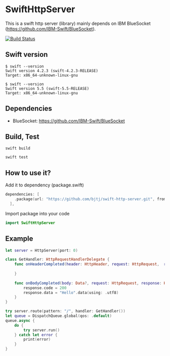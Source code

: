 # SwiftHttpServer

This is a swift http server (library) mainly depends on IBM BlueSocket (<https://github.com/IBM-Swift/BlueSocket>).

[![Build Status](https://app.travis-ci.com/bjtj/swift-http-server.svg?branch=master)](https://app.travis-ci.com/bjtj/swift-http-server)


## Swift version

```shell
$ swift --version
Swift version 4.2.3 (swift-4.2.3-RELEASE)
Target: x86_64-unknown-linux-gnu
```

```shell
$ swift --version
Swift version 5.5 (swift-5.5-RELEASE)
Target: x86_64-unknown-linux-gnu
```

## Dependencies

* BlueSocket: <https://github.com/IBM-Swift/BlueSocket>

## Build, Test

```shell
swift build
```

```shell
swift test
```

## How to use it?

Add it to dependency (package.swift)

```swift
dependencies: [
    .package(url: "https://github.com/bjtj/swift-http-server.git", from: "0.1.13"),
  ],
```

Import package into your code

```swift
import SwiftHttpServer
```

## Example

```swift
let server = HttpServer(port: 0)

class GetHandler: HttpRequestHandlerDelegate {
    func onHeaderCompleted(header: HttpHeader, request: HttpRequest,  response: HttpResponse) throws {
        
    }
    
    func onBodyCompleted(body: Data?, request: HttpRequest, response: HttpResponse) throws {
        response.code = 200
        response.data = "Hello".data(using: .utf8)
    }
}

try server.route(pattern: "/", handler: GetHandler())
let queue = DispatchQueue.global(qos: .default)
queue.async {
    do {
        try server.run()
    } catch let error {
        print(error)
    }
}
```
